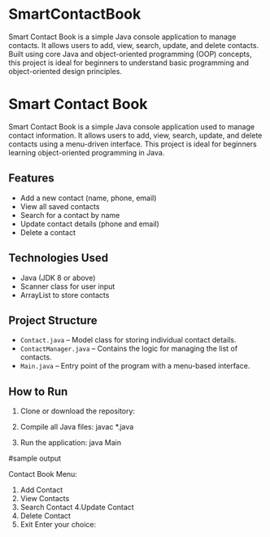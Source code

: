 # SmartContactBook
Smart Contact Book is a simple Java console application to manage contacts. It allows users to add, view, search, update, and delete contacts. Built using core Java and object-oriented programming (OOP) concepts, this project is ideal for beginners to understand basic programming and object-oriented design principles.
# Smart Contact Book

Smart Contact Book is a simple Java console application used to manage contact information. It allows users to add, view, search, update, and delete contacts using a menu-driven interface. This project is ideal for beginners learning object-oriented programming in Java.

## Features

- Add a new contact (name, phone, email)
- View all saved contacts
- Search for a contact by name
- Update contact details (phone and email)
- Delete a contact

## Technologies Used

- Java (JDK 8 or above)
- Scanner class for user input
- ArrayList to store contacts

## Project Structure

- `Contact.java` – Model class for storing individual contact details.
- `ContactManager.java` – Contains the logic for managing the list of contacts.
- `Main.java` – Entry point of the program with a menu-based interface.

## How to Run

1. Clone or download the repository:

2. Compile all Java files:
  javac *.java

3. Run the application:
  java Main

#sample output

Contact Book Menu:

1. Add Contact
2. View Contacts
3. Search Contact
4.Update Contact
5. Delete Contact
6. Exit
Enter your choice:


